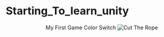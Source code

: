 # Starting_To_learn_unity

<p align="center">
My First Game Color Switch

  <img src="https://user-images.githubusercontent.com/96678148/152487780-b6137382-ce93-438b-80eb-598d0d09b8aa.gif" alt="Cut The Rope"/>
</p>
